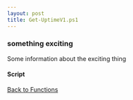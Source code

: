 ```yaml
---
layout: post
title: Get-UptimeV1.ps1
---
```


### something exciting

Some information about the exciting thing

#### Script

<script src="https://gist-it.appspot.com/github.com/BanterBoy/scripts-blog/blob/master/PowerShell/functions/Get-UptimeV1.ps1"></script>

<a href="/menu/_pages/functions.html">Back to Functions</a>
